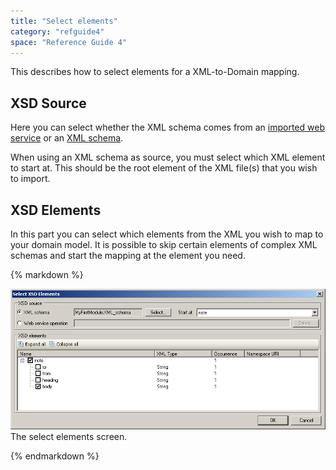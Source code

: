 ```yaml
---
title: "Select elements"
category: "refguide4"
space: "Reference Guide 4"
---
```

This describes how to select elements for a XML-to-Domain mapping.

## XSD Source

Here you can select whether the XML schema comes from an [imported web service](Imported+Web+Services) or an [XML schema](XML+Schemas).

When using an XML schema as source, you must select which XML element to start at. This should be the root element of the XML file(s) that you wish to import.

## XSD Elements

In this part you can select which elements from the XML you wish to map to your domain model. It is possible to skip certain elements of complex XML schemas and start the mapping at the element you need.

<div class="alert alert-info">{% markdown %}

![](attachments/819203/918232.png)
The select elements screen.

{% endmarkdown %}</div>
